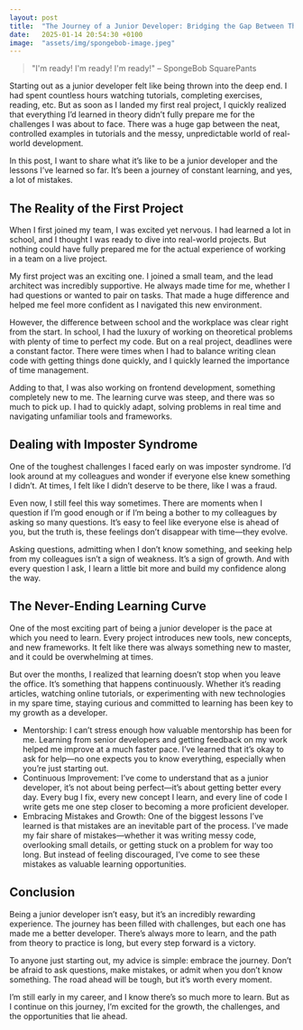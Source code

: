 ```yaml
---
layout: post
title:  "The Journey of a Junior Developer: Bridging the Gap Between Theory and Practice"
date:   2025-01-14 20:54:30 +0100
image:  "assets/img/spongebob-image.jpeg"
---
```

>"I'm ready! I'm ready! I'm ready!" – SpongeBob SquarePants

Starting out as a junior developer felt like being thrown into the deep end.
I had spent countless hours watching tutorials, completing exercises, reading, etc.
But as soon as I landed my first real project, I quickly realized that everything I’d learned in theory didn’t fully prepare me for the challenges I was about to face.
There was a huge gap between the neat, controlled examples in tutorials and the messy, unpredictable world of real-world development.

In this post, I want to share what it’s like to be a junior developer and the lessons I’ve learned so far.
It’s been a journey of constant learning, and yes, a lot of mistakes.

## The Reality of the First Project
When I first joined my team, I was excited yet nervous.
I had learned a lot in school, and I thought I was ready to dive into real-world projects.
But nothing could have fully prepared me for the actual experience of working in a team on a live project.

My first project was an exciting one.
I joined a small team, and the lead architect was incredibly supportive.
He always made time for me, whether I had questions or wanted to pair on tasks.
That made a huge difference and helped me feel more confident as I navigated this new environment.

However, the difference between school and the workplace was clear right from the start.
In school, I had the luxury of working on theoretical problems with plenty of time to perfect my code.
But on a real project, deadlines were a constant factor.
There were times when I had to balance writing clean code with getting things done quickly, and I quickly learned the importance of time management.

Adding to that, I was also working on frontend development, something completely new to me.
The learning curve was steep, and there was so much to pick up.
I had to quickly adapt, solving problems in real time and navigating unfamiliar tools and frameworks.

## Dealing with Imposter Syndrome
One of the toughest challenges I faced early on was imposter syndrome. 
I’d look around at my colleagues and wonder if everyone else knew something I didn’t. 
At times, I felt like I didn’t deserve to be there, like I was a fraud.

Even now, I still feel this way sometimes. 
There are moments when I question if I’m good enough or if I’m being a bother to my colleagues by asking so many questions. 
It’s easy to feel like everyone else is ahead of you, but the truth is, these feelings don’t disappear with time—they evolve.

Asking questions, admitting when I don’t know something, and seeking help from my colleagues isn’t a sign of weakness. 
It’s a sign of growth. 
And with every question I ask, I learn a little bit more and build my confidence along the way.

## The Never-Ending Learning Curve
One of the most exciting part of being a junior developer is the pace at which you need to learn. 
Every project introduces new tools, new concepts, and new frameworks. 
It felt like there was always something new to master, and it could be overwhelming at times.

But over the months, I realized that learning doesn’t stop when you leave the office. 
It’s something that happens continuously. 
Whether it’s reading articles, watching online tutorials, or experimenting with new technologies in my spare time, staying curious and committed to learning has been key to my growth as a developer.

- Mentorship: I can’t stress enough how valuable mentorship has been for me. Learning from senior developers and getting feedback on my work helped me improve at a much faster pace. I’ve learned that it’s okay to ask for help—no one expects you to know everything, especially when you’re just starting out.
- Continuous Improvement: I’ve come to understand that as a junior developer, it’s not about being perfect—it’s about getting better every day. Every bug I fix, every new concept I learn, and every line of code I write gets me one step closer to becoming a more proficient developer.
- Embracing Mistakes and Growth: One of the biggest lessons I’ve learned is that mistakes are an inevitable part of the process. I’ve made my fair share of mistakes—whether it was writing messy code, overlooking small details, or getting stuck on a problem for way too long. But instead of feeling discouraged, I’ve come to see these mistakes as valuable learning opportunities.

## Conclusion
Being a junior developer isn’t easy, but it’s an incredibly rewarding experience. 
The journey has been filled with challenges, but each one has made me a better developer. 
There’s always more to learn, and the path from theory to practice is long, but every step forward is a victory.

To anyone just starting out, my advice is simple: embrace the journey. 
Don’t be afraid to ask questions, make mistakes, or admit when you don’t know something. 
The road ahead will be tough, but it’s worth every moment.

I’m still early in my career, and I know there’s so much more to learn. 
But as I continue on this journey, I’m excited for the growth, the challenges, and the opportunities that lie ahead.

